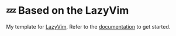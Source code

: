 # 💤 Based on the LazyVim

My template for [LazyVim](https://github.com/LazyVim/LazyVim).
Refer to the [documentation](https://lazyvim.github.io/installation) to get started.
